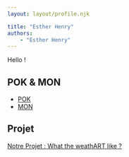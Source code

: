 ```yaml
---
layout: layout/profile.njk

title: "Esther Henry"
authors:
    - "Esther Henry"
---
```


Hello !

## POK & MON

- [POK](./pok)
- [MON](./mon)

## Projet

[Notre Projet : What the weathART like ?](../../../projets/2024-2025/EH-JK-LP-TC)

